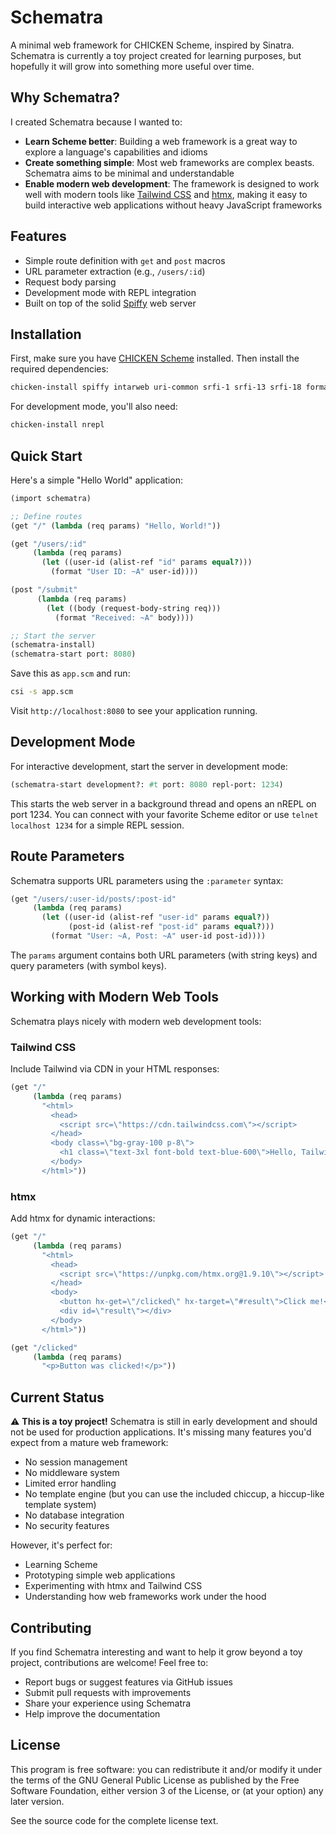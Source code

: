 # Schematra

A minimal web framework for CHICKEN Scheme, inspired by Sinatra. Schematra is currently a toy project created for learning purposes, but hopefully it will grow into something more useful over time.

## Why Schematra?

I created Schematra because I wanted to:

- **Learn Scheme better**: Building a web framework is a great way to explore a language's capabilities and idioms
- **Create something simple**: Most web frameworks are complex beasts. Schematra aims to be minimal and understandable
- **Enable modern web development**: The framework is designed to work well with modern tools like [Tailwind CSS](https://tailwindcss.com/) and [htmx](https://htmx.org/), making it easy to build interactive web applications without heavy JavaScript frameworks

## Features

- Simple route definition with `get` and `post` macros
- URL parameter extraction (e.g., `/users/:id`)
- Request body parsing
- Development mode with REPL integration
- Built on top of the solid [Spiffy](http://wiki.call-cc.org/eggref/5/spiffy) web server

## Installation

First, make sure you have [CHICKEN Scheme](https://call-cc.org/) installed. Then install the required dependencies:

```bash
chicken-install spiffy intarweb uri-common srfi-1 srfi-13 srfi-18 format
```

For development mode, you'll also need:

```bash
chicken-install nrepl
```

## Quick Start

Here's a simple "Hello World" application:

```scheme
(import schematra)

;; Define routes
(get "/" (lambda (req params) "Hello, World!"))

(get "/users/:id" 
     (lambda (req params)
       (let ((user-id (alist-ref "id" params equal?)))
         (format "User ID: ~A" user-id))))

(post "/submit"
      (lambda (req params)
        (let ((body (request-body-string req)))
          (format "Received: ~A" body))))

;; Start the server
(schematra-install)
(schematra-start port: 8080)
```

Save this as `app.scm` and run:

```bash
csi -s app.scm
```

Visit `http://localhost:8080` to see your application running.

## Development Mode

For interactive development, start the server in development mode:

```scheme
(schematra-start development?: #t port: 8080 repl-port: 1234)
```

This starts the web server in a background thread and opens an nREPL on port 1234. You can connect with your favorite Scheme editor or use `telnet localhost 1234` for a simple REPL session.

## Route Parameters

Schematra supports URL parameters using the `:parameter` syntax:

```scheme
(get "/users/:user-id/posts/:post-id"
     (lambda (req params)
       (let ((user-id (alist-ref "user-id" params equal?))
             (post-id (alist-ref "post-id" params equal?)))
         (format "User: ~A, Post: ~A" user-id post-id))))
```

The `params` argument contains both URL parameters (with string keys) and query parameters (with symbol keys).

## Working with Modern Web Tools

Schematra plays nicely with modern web development tools:

### Tailwind CSS

Include Tailwind via CDN in your HTML responses:

```scheme
(get "/" 
     (lambda (req params)
       "<html>
         <head>
           <script src=\"https://cdn.tailwindcss.com\"></script>
         </head>
         <body class=\"bg-gray-100 p-8\">
           <h1 class=\"text-3xl font-bold text-blue-600\">Hello, Tailwind!</h1>
         </body>
       </html>"))
```

### htmx

Add htmx for dynamic interactions:

```scheme
(get "/" 
     (lambda (req params)
       "<html>
         <head>
           <script src=\"https://unpkg.com/htmx.org@1.9.10\"></script>
         </head>
         <body>
           <button hx-get=\"/clicked\" hx-target=\"#result\">Click me!</button>
           <div id=\"result\"></div>
         </body>
       </html>"))

(get "/clicked"
     (lambda (req params)
       "<p>Button was clicked!</p>"))
```

## Current Status

⚠️ **This is a toy project!** Schematra is still in early development and should not be used for production applications. It's missing many features you'd expect from a mature web framework:

- No session management
- No middleware system
- Limited error handling
- No template engine (but you can use the included chiccup, a hiccup-like template system)
- No database integration
- No security features

However, it's perfect for:
- Learning Scheme
- Prototyping simple web applications
- Experimenting with htmx and Tailwind CSS
- Understanding how web frameworks work under the hood

## Contributing

If you find Schematra interesting and want to help it grow beyond a toy project, contributions are welcome! Feel free to:

- Report bugs or suggest features via GitHub issues
- Submit pull requests with improvements
- Share your experience using Schematra
- Help improve the documentation

## License

This program is free software: you can redistribute it and/or modify it under the terms of the GNU General Public License as published by the Free Software Foundation, either version 3 of the License, or (at your option) any later version.

See the source code for the complete license text.
